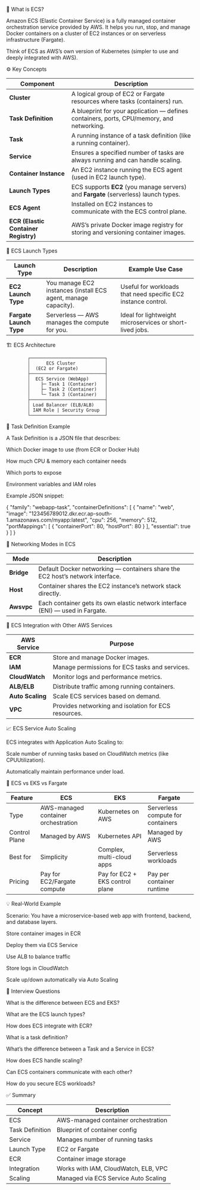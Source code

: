 🧩 What is ECS?

Amazon ECS (Elastic Container Service) is a fully managed container orchestration service provided by AWS.
It helps you run, stop, and manage Docker containers on a cluster of EC2 instances or on serverless infrastructure (Fargate).

Think of ECS as AWS’s own version of Kubernetes (simpler to use and deeply integrated with AWS).

⚙️ Key Concepts

| Component                            | Description                                                                               |
| ------------------------------------ | ----------------------------------------------------------------------------------------- |
| **Cluster**                          | A logical group of EC2 or Fargate resources where tasks (containers) run.                 |
| **Task Definition**                  | A blueprint for your application — defines containers, ports, CPU/memory, and networking. |
| **Task**                             | A running instance of a task definition (like a running container).                       |
| **Service**                          | Ensures a specified number of tasks are always running and can handle scaling.            |
| **Container Instance**               | An EC2 instance running the ECS agent (used in EC2 launch type).                          |
| **Launch Types**                     | ECS supports **EC2** (you manage servers) and **Fargate** (serverless) launch types.      |
| **ECS Agent**                        | Installed on EC2 instances to communicate with the ECS control plane.                     |
| **ECR (Elastic Container Registry)** | AWS’s private Docker image registry for storing and versioning container images.          |

🚀 ECS Launch Types

| Launch Type             | Description                                                    | Example Use Case                                              |
| ----------------------- | -------------------------------------------------------------- | ------------------------------------------------------------- |
| **EC2 Launch Type**     | You manage EC2 instances (install ECS agent, manage capacity). | Useful for workloads that need specific EC2 instance control. |
| **Fargate Launch Type** | Serverless — AWS manages the compute for you.                  | Ideal for lightweight microservices or short-lived jobs.      |

🏗️ ECS Architecture

            ┌────────────────────────────┐
            │      ECS Cluster           │
            │  (EC2 or Fargate)          │
            ├────────────────────────────┤
            │  ECS Service (WebApp)      │
            │    ├─ Task 1 (Container)   │
            │    ├─ Task 2 (Container)   │
            │    └─ Task 3 (Container)   │
            ├────────────────────────────┤
            │ Load Balancer (ELB/ALB)    │
            │ IAM Role | Security Group  │
            └────────────────────────────┘

🧱 Task Definition Example

A Task Definition is a JSON file that describes:

Which Docker image to use (from ECR or Docker Hub)

How much CPU & memory each container needs

Which ports to expose

Environment variables and IAM roles

Example JSON snippet:

{
  "family": "webapp-task",
  "containerDefinitions": [
    {
      "name": "web",
      "image": "123456789012.dkr.ecr.ap-south-1.amazonaws.com/myapp:latest",
      "cpu": 256,
      "memory": 512,
      "portMappings": [
        {
          "containerPort": 80,
          "hostPort": 80
        }
      ],
      "essential": true
    }
  ]
}

🔐 Networking Modes in ECS

| Mode       | Description                                                                    |
| ---------- | ------------------------------------------------------------------------------ |
| **Bridge** | Default Docker networking — containers share the EC2 host’s network interface. |
| **Host**   | Container shares the EC2 instance’s network stack directly.                    |
| **Awsvpc** | Each container gets its own elastic network interface (ENI) — used in Fargate. |

🧭 ECS Integration with Other AWS Services

| AWS Service      | Purpose                                              |
| ---------------- | ---------------------------------------------------- |
| **ECR**          | Store and manage Docker images.                      |
| **IAM**          | Manage permissions for ECS tasks and services.       |
| **CloudWatch**   | Monitor logs and performance metrics.                |
| **ALB/ELB**      | Distribute traffic among running containers.         |
| **Auto Scaling** | Scale ECS services based on demand.                  |
| **VPC**          | Provides networking and isolation for ECS resources. |

📈 ECS Service Auto Scaling

ECS integrates with Application Auto Scaling to:

Scale number of running tasks based on CloudWatch metrics (like CPUUtilization).

Automatically maintain performance under load.

🔁 ECS vs EKS vs Fargate

| Feature       | ECS                                 | EKS                             | Fargate                           |
| ------------- | ----------------------------------- | ------------------------------- | --------------------------------- |
| Type          | AWS-managed container orchestration | Kubernetes on AWS               | Serverless compute for containers |
| Control Plane | Managed by AWS                      | Kubernetes API                  | Managed by AWS                    |
| Best for      | Simplicity                          | Complex, multi-cloud apps       | Serverless workloads              |
| Pricing       | Pay for EC2/Fargate compute         | Pay for EC2 + EKS control plane | Pay per container runtime         |

💡 Real-World Example

Scenario:
You have a microservice-based web app with frontend, backend, and database layers.

Store container images in ECR

Deploy them via ECS Service

Use ALB to balance traffic

Store logs in CloudWatch

Scale up/down automatically via Auto Scaling

🧠 Interview Questions

What is the difference between ECS and EKS?

What are the ECS launch types?

How does ECS integrate with ECR?

What is a task definition?

What’s the difference between a Task and a Service in ECS?

How does ECS handle scaling?

Can ECS containers communicate with each other?

How do you secure ECS workloads?

✅ Summary

| Concept         | Description                          |
| --------------- | ------------------------------------ |
| ECS             | AWS-managed container orchestration  |
| Task Definition | Blueprint of container config        |
| Service         | Manages number of running tasks      |
| Launch Type     | EC2 or Fargate                       |
| ECR             | Container image storage              |
| Integration     | Works with IAM, CloudWatch, ELB, VPC |
| Scaling         | Managed via ECS Service Auto Scaling |

